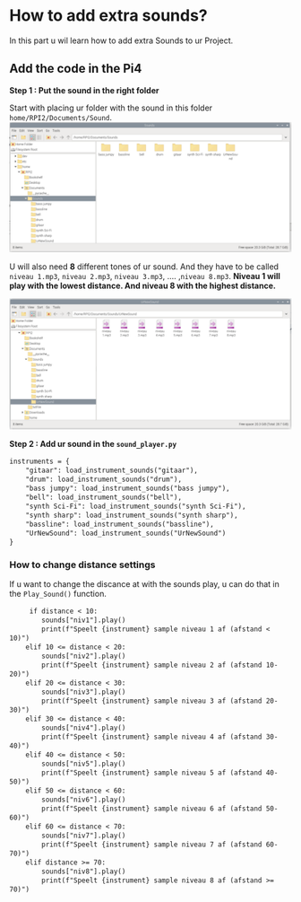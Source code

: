 # How to add extra sounds?
In this part u wil learn how to add extra Sounds to ur Project.

## Add the code in the Pi4
**Step 1 : Put the sound in the right folder**

Start with placing ur folder with the sound in this folder ``home/RPI2/Documents/Sound``. 
![Fysieke_box](./images/Sound_Folder.png)

U will also need **8** different tones of ur sound. And they have to be called ``niveau 1.mp3``, ``niveau 2.mp3``, ``niveau 3.mp3``, .... ,``niveau 8.mp3``.
**Niveau 1 will play with the lowest distance. And niveau 8 with the highest distance.**

![Fysieke_box](./images/New_Sound_Folder.png)

**Step 2 : Add ur sound in the ``sound_player.py``**
```
instruments = {
    "gitaar": load_instrument_sounds("gitaar"),
    "drum": load_instrument_sounds("drum"),
    "bass jumpy": load_instrument_sounds("bass jumpy"),
    "bell": load_instrument_sounds("bell"),
    "synth Sci-Fi": load_instrument_sounds("synth Sci-Fi"),
    "synth sharp": load_instrument_sounds("synth sharp"),
    "bassline": load_instrument_sounds("bassline"),
    "UrNewSound": load_instrument_sounds("UrNewSound")    
}
```
 ### How to change distance settings

 If u want to change the discance at with the sounds play, u can do that in the ``Play_Sound()`` function.
```
     if distance < 10:
        sounds["niv1"].play()
        print(f"Speelt {instrument} sample niveau 1 af (afstand < 10)")
    elif 10 <= distance < 20:
        sounds["niv2"].play()
        print(f"Speelt {instrument} sample niveau 2 af (afstand 10-20)")
    elif 20 <= distance < 30:
        sounds["niv3"].play()
        print(f"Speelt {instrument} sample niveau 3 af (afstand 20-30)")
    elif 30 <= distance < 40:
        sounds["niv4"].play()
        print(f"Speelt {instrument} sample niveau 4 af (afstand 30-40)")
    elif 40 <= distance < 50:
        sounds["niv5"].play()
        print(f"Speelt {instrument} sample niveau 5 af (afstand 40-50)")
    elif 50 <= distance < 60:
        sounds["niv6"].play()
        print(f"Speelt {instrument} sample niveau 6 af (afstand 50-60)")
    elif 60 <= distance < 70:
        sounds["niv7"].play()
        print(f"Speelt {instrument} sample niveau 7 af (afstand 60-70)")
    elif distance >= 70:
        sounds["niv8"].play()
        print(f"Speelt {instrument} sample niveau 8 af (afstand >= 70)")
```
